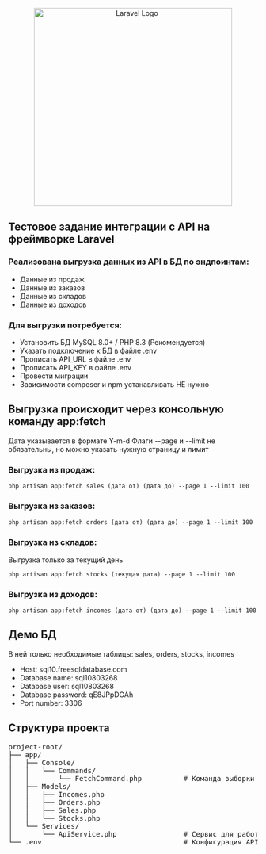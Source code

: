 <p align="center"><a href="https://laravel.com" target="_blank"><img src="https://raw.githubusercontent.com/laravel/art/master/logo-lockup/5%20SVG/2%20CMYK/1%20Full%20Color/laravel-logolockup-cmyk-red.svg" width="400" alt="Laravel Logo"></a></p>

## Тестовое задание интеграции с API на фреймворке Laravel

### Реализована выгрузка данных из API в БД по эндпоинтам:

- Данные из продаж
- Данные из заказов
- Данные из складов
- Данные из доходов

### Для выгрузки потребуется:

- Установить БД MySQL 8.0+ / PHP 8.3 (Рекомендуется)
- Указать подключение к БД в файле .env
- Прописать API_URL в файле .env
- Прописать API_KEY в файле .env
- Провести миграции
- Зависимости composer и npm устанавливать НЕ нужно

## Выгрузка происходит через консольную команду app:fetch

Дата указывается в формате Y-m-d  Флаги --page и --limit не обязательны, но можно указать нужную страницу и лимит

### Выгрузка из продаж:

```
php artisan app:fetch sales (дата от) (дата до) --page 1 --limit 100
```

### Выгрузка из заказов:

```
php artisan app:fetch orders (дата от) (дата до) --page 1 --limit 100
```

### Выгрузка из складов:
Выгрузка только за текущий день
```
php artisan app:fetch stocks (текущая дата) --page 1 --limit 100
```

### Выгрузка из доходов:

```
php artisan app:fetch incomes (дата от) (дата до) --page 1 --limit 100
```

## Демо БД

В ней только необходимые таблицы: sales, orders, stocks, incomes

- Host: sql10.freesqldatabase.com
- Database name: sql10803268
- Database user: sql10803268
- Database password: qE8JPpDGAh
- Port number: 3306

## Структура проекта

<pre>
project-root/
├── app/
│   ├── Console/
│   │   └── Commands/
│   │       └── FetchCommand.php          # Команда выборки данных из API
│   ├── Models/
│   │   ├── Incomes.php
│   │   ├── Orders.php
│   │   ├── Sales.php
│   │   └── Stocks.php
│   └── Services/
│       └── ApiService.php                # Сервис для работы с API
└── .env                                  # Конфигурация API
</pre>
